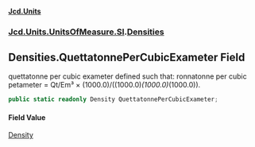 #### [Jcd.Units](index.md 'index')
### [Jcd.Units.UnitsOfMeasure.SI](Jcd.Units.UnitsOfMeasure.SI.md 'Jcd.Units.UnitsOfMeasure.SI').[Densities](Densities.md 'Jcd.Units.UnitsOfMeasure.SI.Densities')

## Densities.QuettatonnePerCubicExameter Field

quettatonne per cubic exameter defined such that: ronnatonne per cubic petameter = Qt/Em³ ×
(1000.0)/((1000.0)*(1000.0)*(1000.0)).

```csharp
public static readonly Density QuettatonnePerCubicExameter;
```

#### Field Value
[Density](Density.md 'Jcd.Units.UnitTypes.Density')